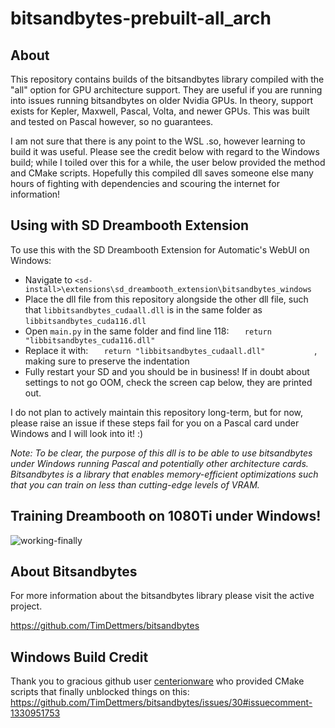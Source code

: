 # bitsandbytes-prebuilt-all_arch

## About

This repository contains builds of the bitsandbytes library compiled with the "all" option for GPU architecture support. They are useful if you are running into issues running bitsandbytes on older Nvidia GPUs. In theory, support exists for Kepler, Maxwell, Pascal, Volta, and newer GPUs. This was built and tested on Pascal however, so no guarantees.

I am not sure that there is any point to the WSL .so, however learning to build it was useful. Please see the credit below with regard to the Windows build; while I toiled over this for a while, the user below provided the method and CMake scripts. Hopefully this compiled dll saves someone else many hours of fighting with dependencies and scouring the internet for information!

## Using with SD Dreambooth Extension

To use this with the SD Dreambooth Extension for Automatic's WebUI on Windows: 

* Navigate to ```<sd-install>\extensions\sd_dreambooth_extension\bitsandbytes_windows```
* Place the dll file from this repository alongside the other dll file, such that ```libbitsandbytes_cudaall.dll``` is in the same folder as ```libbitsandbytes_cuda116.dll```
* Open ```main.py``` in the same folder and find line 118: ```    return "libbitsandbytes_cuda116.dll"            ```
* Replace it with: ```    return "libbitsandbytes_cudaall.dll"            ```, making sure to preserve the indentation
* Fully restart your SD and you should be in business! If in doubt about settings to not go OOM, check the screen cap below, they are printed out.

I do not plan to actively maintain this repository long-term, but for now, please raise an issue if these steps fail for you on a Pascal card under Windows and I will look into it! :)

*Note: To be clear, the purpose of this dll is to be able to use bitsandbytes under Windows running Pascal and potentially other architecture cards. Bitsandbytes is a library that enables memory-efficient optimizations such that you can train on less than cutting-edge levels of VRAM.*

## Training Dreambooth on 1080Ti under Windows! 

![working-finally](https://user-images.githubusercontent.com/71165873/204723173-d16ea596-ad84-4403-a375-7dea895a31ae.png)

## About Bitsandbytes

For more information about the bitsandbytes library please visit the active project.

https://github.com/TimDettmers/bitsandbytes

## Windows Build Credit 

Thank you to gracious github user [centerionware](https://github.com/centerionware) who provided CMake scripts that finally unblocked things on this: https://github.com/TimDettmers/bitsandbytes/issues/30#issuecomment-1330951753
